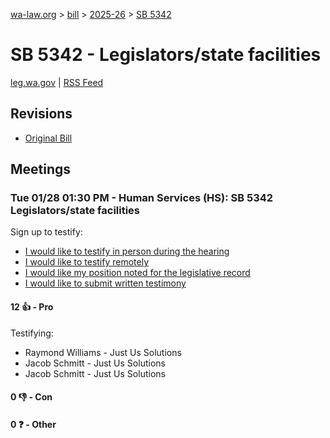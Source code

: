 [wa-law.org](/) > [bill](/bill/) > [2025-26](/bill/2025-26/) > [SB 5342](/bill/2025-26/sb/5342/)

# SB 5342 - Legislators/state facilities
[leg.wa.gov](https://app.leg.wa.gov/billsummary?BillNumber=5342&Year=2025&Initiative=false) | [RSS Feed](./rss.xml)

## Revisions
* [Original Bill](1/)

## Meetings
### Tue 01/28 01:30 PM - Human Services (HS): SB 5342 Legislators/state facilities
Sign up to testify:
* [I would like to testify in person during the hearing](https://app.leg.wa.gov/csi/Testifier/Add?chamber=House&mId=32562&aId=161998&caId=25005&tId=1)
* [I would like to testify remotely](https://app.leg.wa.gov/csi/Testifier/Add?chamber=House&mId=32562&aId=161998&caId=25005&tId=2)
* [I would like my position noted for the legislative record](https://app.leg.wa.gov/csi/Testifier/Add?chamber=House&mId=32562&aId=161998&caId=25005&tId=3)
* [I would like to submit written testimony](https://app.leg.wa.gov/csi/Testifier/Add?chamber=House&mId=32562&aId=161998&caId=25005&tId=4)

#### 12 👍 - Pro
Testifying:
* Raymond Williams - Just Us Solutions
* Jacob Schmitt - Just Us Solutions
* Jacob Schmitt - Just Us Solutions

#### 0 👎 - Con

#### 0 ❓ - Other
